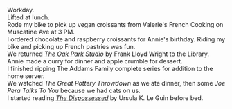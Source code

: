 Workday.  
Lifted at lunch.  
Rode my bike to pick up vegan croissants from Valerie's French Cooking on Muscatine Ave at 3 PM.  
  I ordered chocolate and raspberry croissants for Annie's birthday. Riding my bike and picking up French pastries was fun.  
We returned [_The Oak Park Studio_](https://search.icpl.org/Record/1746149) by Frank Lloyd Wright to the Library.  
Annie made a curry for dinner and apple crumble for dessert.  
I finished ripping The Addams Family complete series for addition to the home server.  
We watched _The Great Pottery Throwdown_ as we ate dinner, then some _Joe Pera Talks To You_ because we had cats on us.  
I started reading [_The Dispossessed_](https://en.wikipedia.org/wiki/The_Dispossessed) by Ursula K. Le Guin before bed.  
